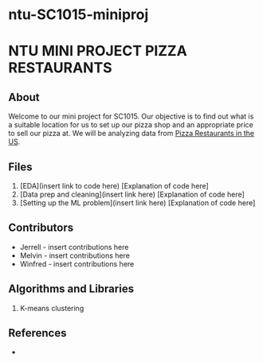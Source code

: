 # ntu-SC1015-miniproj



# NTU MINI PROJECT PIZZA RESTAURANTS

## About

Welcome to our mini project for SC1015. Our objective is to find out what is a suitable location for us to set up our pizza shop and an appropriate price to sell our pizza at. We will be analyzing data from [Pizza Restaurants in the US](https://www.kaggle.com/datasets/cid007/pizza-restaurants-us).

## Files
1. [EDA](insert link to code here)
[Explanation of code here]
2. [Data prep and cleaning](insert link here)
[Explanation of code here]
3. [Setting up the ML problem](insert link here)
[Explanation of code here]
  
## Contributors

- Jerrell - insert contributions here
- Melvin - insert contributions here
- Winfred - insert contributions here

## Algorithms and Libraries

1. K-means clustering



## References

- <insert link here>
